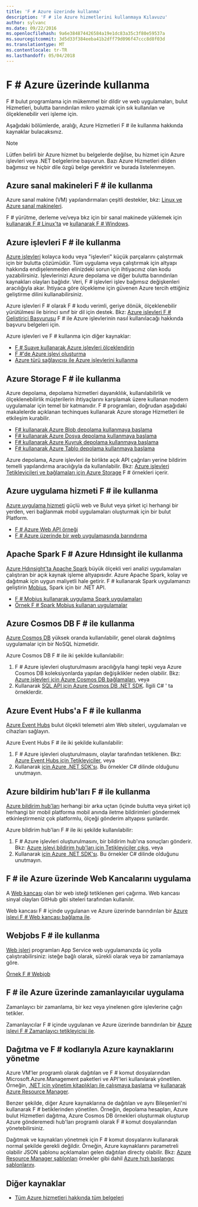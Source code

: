 ```yaml
---
title: 'F # Azure üzerinde kullanma'
description: 'F # ile Azure hizmetlerini kullanmaya Kılavuzu'
author: sylvanc
ms.date: 09/22/2016
ms.openlocfilehash: 9a6e384874426584a19e1dc83a35c3f80e59537a
ms.sourcegitcommit: 3d5d33f384eeba41b2dff79d096f47ccc8d8f03d
ms.translationtype: MT
ms.contentlocale: tr-TR
ms.lasthandoff: 05/04/2018
---
```

# <a name="using-f-on-azure"></a>F # Azure üzerinde kullanma

F # bulut programlama için mükemmel bir dildir ve web uygulamaları, bulut Hizmetleri, bulutta barındırılan mikro yazmak için sık kullanılan ve ölçeklenebilir veri işleme için.

Aşağıdaki bölümlerde, aralığı, Azure Hizmetleri F # ile kullanma hakkında kaynaklar bulacaksınız.

> [!NOTE]
> Lütfen belirli bir Azure hizmet bu belgelerde değilse, bu hizmet için Azure işlevleri veya .NET belgelerine başvurun. Bazı Azure Hizmetleri dilden bağımsız ve hiçbir dile özgü belge gerektirir ve burada listelenmeyen.

## <a name="using-azure-virtual-machines-with-f"></a>Azure sanal makineleri F # ile kullanma #

Azure sanal makine (VM) yapılandırmaları çeşitli destekler, bkz: [Linux ve Azure sanal makineleri](https://azure.microsoft.com/services/virtual-machines/).

F # yürütme, derleme ve/veya bkz için bir sanal makinede yüklemek için [kullanarak F # Linux'ta](http://fsharp.org/use/linux) ve [kullanarak F # Windows](http://fsharp.org/use/windows).


## <a name="using-azure-functions-with-f"></a>Azure işlevleri F # ile kullanma #

[Azure işlevleri](https://azure.microsoft.com/services/functions/) kolayca kodu veya "işlevleri" küçük parçalarını çalıştırmak için bir bulutta çözümüdür. Tüm uygulama veya çalıştırmak için altyapı hakkında endişelenmeden elinizdeki sorun için ihtiyacınız olan kodu yazabilirsiniz. İşlevlerinizi Azure depolama ve diğer bulutta barındırılan kaynakları olayları bağlıdır. Veri, F # işlevleri işlev bağımsız değişkenleri aracılığıyla akar. İhtiyaca göre ölçekleme için güvenen Azure tercih ettiğiniz geliştirme dilini kullanabilirsiniz.

Azure işlevleri F # olarak F # kodu verimli, geriye dönük, ölçeklenebilir yürütülmesi ile birinci sınıf bir dil için destek. Bkz: [Azure işlevleri F # Geliştirici Başvurusu](/azure/azure-functions/functions-reference-fsharp) F # ile Azure işlevlerinin nasıl kullanılacağı hakkında başvuru belgeleri için.

Azure işlevleri ve F # kullanma için diğer kaynaklar:

* [F # Suave kullanarak Azure işlevleri ölçeklendirin](https://blog.tamizhvendan.in/blog/2016/09/19/scale-up-azure-functions-in-f-number-using-suave/)
* [F #'de Azure işlevi oluşturma](https://mnie.github.io/2016-09-08-AzureFunctions/)
* [Azure türü sağlayıcısı ile Azure işlevlerini kullanma](https://compositional-it.com/blog/2017/08-30-using-the-azure-type-provider-with-azure-functions/index.html)

## <a name="using-azure-storage-with-f"></a>Azure Storage F # ile kullanma #

Azure depolama, depolama hizmetleri dayanıklılık, kullanılabilirlik ve ölçeklenebilirlik müşterilerin ihtiyaçlarını karşılamak üzere kullanan modern uygulamalar için temel bir katmanıdır. F # programları, doğrudan aşağıdaki makalelerde açıklanan techinques kullanarak Azure storage Hizmetleri ile etkileşim kurabilir.

* [F# kullanarak Azure Blob depolama kullanmaya başlama](blob-storage.md)
* [F# kullanarak Azure Dosya depolama kullanmaya başlama](file-storage.md)
* [F# kullanarak Azure Kuyruk depolama kullanmaya başlama](queue-storage.md)
* [F# kullanarak Azure Tablo depolama kullanmaya başlama](table-storage.md)

Azure depolama, Azure işlevleri ile birlikte açık API çağrıları yerine bildirim temelli yapılandırma aracılığıyla da kullanılabilir. Bkz: [Azure işlevleri Tetikleyicileri ve bağlamaları için Azure Storage](/azure/azure-functions/functions-bindings-storage) F # örnekleri içerir.

## <a name="using-azure-app-service-with-f"></a>Azure uygulama hizmeti F # ile kullanma #

[Azure uygulama hizmeti](https://azure.microsoft.com/services/app-service/) güçlü web ve Bulut veya şirket içi herhangi bir yerden, veri bağlanmak mobil uygulamaları oluşturmak için bir bulut Platform.

* [F # Azure Web API örneği](https://github.com/fsprojects/azure-webapi-example)
* [F # Azure üzerinde bir web uygulamasında barındırma](https://github.com/isaacabraham/fsharp-demonstrator)

## <a name="using-apache-spark-with-f-with-azure-hdinsight"></a>Apache Spark F # Azure Hdınsight ile kullanma

[Azure Hdınsight'ta Apache Spark](https://azure.microsoft.com/services/hdinsight/apache-spark/) büyük ölçekli veri analizi uygulamaları çalıştıran bir açık kaynak işleme altyapısıdır. Azure Apache Spark, kolay ve dağıtmak için uygun maliyetli hale getirir. F # kullanarak Spark uygulamanızı geliştirin [Mobius](https://github.com/Microsoft/Mobius), Spark için bir .NET API.

* [F # Mobius kullanarak uygulama Spark uygulamaları](https://github.com/Microsoft/Mobius/blob/master/notes/spark-fsharp-mobius.md)
* [Örnek F # Spark Mobius kullanan uygulamalar](https://github.com/Microsoft/Mobius/tree/master/examples/fsharp)

## <a name="using-azure-cosmos-db-with-f"></a>Azure Cosmos DB F # ile kullanma #

[Azure Cosmos DB](https://azure.microsoft.com/services/cosmos-db) yüksek oranda kullanılabilir, genel olarak dağıtılmış uygulamalar için bir NoSQL hizmetidir.

Azure Cosmos DB F # ile iki şekilde kullanılabilir:

1. F # Azure işlevleri oluşturulmasını aracılığıyla hangi tepki veya Azure Cosmos DB koleksiyonlarda yapılan değişiklikler neden olabilir. Bkz: [Azure işlevleri için Azure Cosmos DB bağlamaları](/azure/azure-functions/functions-bindings-cosmosdb), veya
2. Kullanarak [SQL API için Azure Cosmos DB .NET SDK](/azure/cosmos-db/sql-api-sdk-dotnet). İlgili C# ' ta örneklerdir.

## <a name="using-azure-event-hubs-with-f"></a>Azure Event Hubs'a F # ile kullanma #

[Azure Event Hubs](https://azure.microsoft.com/services/event-hubs/) bulut ölçekli telemetri alım Web siteleri, uygulamaları ve cihazları sağlayın.

Azure Event Hubs F # ile iki şekilde kullanılabilir:

1. F # Azure işlevleri oluşturulmasını, olaylar tarafından tetiklenen. Bkz: [Azure Event Hubs için Tetikleyiciler](/azure/azure-functions/functions-bindings-event-hubs), veya
2. Kullanarak [için Azure .NET SDK'sı](/azure/event-hubs/event-hubs-csharp-ephcs-getstarted). Bu örnekler C# dilinde olduğunu unutmayın.

## <a name="using-azure-notification-hubs-with-f"></a>Azure bildirim hub'ları F # ile kullanma #

[Azure bildirim hub'ları](/azure/notification-hubs/) herhangi bir arka uçtan (içinde bulutta veya şirket içi) herhangi bir mobil platforma mobil anında iletme bildirimleri göndermek etkinleştirmeniz çok platformlu, ölçeği gönderim altyapısı şunlardır.

Azure bildirim hub'ları F # ile iki şekilde kullanılabilir:

1. F # Azure işlevleri oluşturulmasını, bir bildirim hub'ına sonuçları gönderir. Bkz: [Azure işlevi bildirim hub'ları için Tetikleyiciler çıkış](/azure/azure-functions/functions-bindings-notification-hubs), veya
2. Kullanarak [için Azure .NET SDK'sı](https://blogs.msdn.microsoft.com/azuremobile/2014/04/08/push-notifications-using-notification-hub-and-net-backend/). Bu örnekler C# dilinde olduğunu unutmayın.


## <a name="implementing-webhooks-on-azure-with-f"></a>F # ile Azure üzerinde Web Kancalarını uygulama #

A [Web kancası](https://en.wikipedia.org/wiki/Webhook) olan bir web isteği tetiklenen geri çağırma. Web kancası sinyal olayları GitHub gibi siteleri tarafından kullanılır. 

Web kancası F # içinde uygulanan ve Azure üzerinde barındırılan bir [Azure işlevi F # Web kancası bağlama ile](/azure/azure-functions/functions-bindings-http-webhook).

## <a name="using-webjobs-with-f"></a>Webjobs F # ile kullanma #

[Web işleri](/azure/app-service-web/web-sites-create-web-jobs) programları App Service web uygulamanızda üç yolla çalıştırabilirsiniz: isteğe bağlı olarak, sürekli olarak veya bir zamanlamaya göre.

[Örnek F # Webjob](https://github.com/andredublin/fsharp-azure-webjob)

## <a name="implementing-timers-on-azure-with-f"></a>F # ile Azure üzerinde zamanlayıcılar uygulama #

Zamanlayıcı bir zamanlama, bir kez veya yinelenen göre işlevlerine çağrı tetikler.

Zamanlayıcılar F # içinde uygulanan ve Azure üzerinde barındırılan bir [Azure işlevi F # Zamanlayıcı tetikleyicisi ile](/azure/azure-functions/functions-bindings-timer).

## <a name="deploying-and-managing-azure-resources-with-f-scripts"></a>Dağıtma ve F # kodlarıyla Azure kaynaklarını yönetme #

Azure VM'ler programlı olarak dağıtılan ve F # komut dosyalarından Microsoft.Azure.Management paketleri ve API'leri kullanılarak yönetilen. Örneğin, [.NET için yönetim kitaplıkları ile çalışmaya başlama](https://msdn.microsoft.com/library/dn722415.aspx) ve [kullanarak Azure Resource Manager](/azure/azure-resource-manager/resource-manager-deployment-model).

Benzer şekilde, diğer Azure kaynaklarına de dağıtılan ve aynı Bileşenleri'ni kullanarak F # betiklerinden yönetilen. Örneğin, depolama hesapları, Azure bulut Hizmetleri dağıtma, Azure Cosmos DB örnekleri oluşturmak oluşturup Azure gönderemedi hub'ları programlı olarak F # komut dosyalarından yönetebilirsiniz.

Dağıtmak ve kaynakları yönetmek için F # komut dosyalarını kullanarak normal şekilde gerekli değildir. Örneğin, Azure kaynaklarını parametreli olabilir JSON şablonu açıklamaları gelen dağıtılan directy olabilir. Bkz: [Azure Resource Manager şablonları](/azure/azure-resource-manager/resource-manager-template-best-practices) örnekler gibi dahil [Azure hızlı başlangıç şablonlarını](https://azure.microsoft.com/resources/templates/).

## <a name="other-resources"></a>Diğer kaynaklar

* [Tüm Azure hizmetleri hakkında tüm belgeleri](/azure/)
